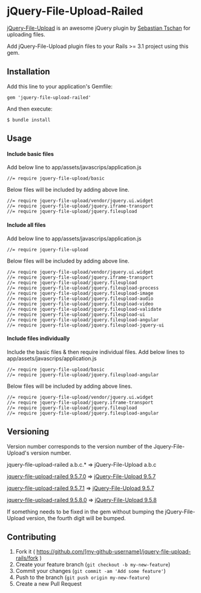 # jQuery-File-Upload-Railed

[jQuery-File-Upload](https://github.com/blueimp/jQuery-File-Upload) is an awesome jQuery plugin by [Sebastian Tschan](https://github.com/blueimp) for uploading files.

Add jQuery-File-Upload plugin files to your Rails >= 3.1 project using this gem.

## Installation

Add this line to your application's Gemfile:

    gem 'jquery-file-upload-railed'

And then execute:

    $ bundle install

## Usage

#### Include basic files

Add below line to app/assets/javascrips/application.js
    
    //= require jquery-file-upload/basic

Below files will be included by adding above line.

    //= require jquery-file-upload/vendor/jquery.ui.widget
    //= require jquery-file-upload/jquery.iframe-transport
    //= require jquery-file-upload/jquery.fileupload

#### Include all files

Add below line to app/assets/javascrips/application.js

    //= require jquery-file-upload

Below files will be included by adding above line.

    //= require jquery-file-upload/vendor/jquery.ui.widget
    //= require jquery-file-upload/jquery.iframe-transport
    //= require jquery-file-upload/jquery.fileupload
    //= require jquery-file-upload/jquery.fileupload-process
    //= require jquery-file-upload/jquery.fileupload-image
    //= require jquery-file-upload/jquery.fileupload-audio
    //= require jquery-file-upload/jquery.fileupload-video
    //= require jquery-file-upload/jquery.fileupload-validate
    //= require jquery-file-upload/jquery.fileupload-ui
    //= require jquery-file-upload/jquery.fileupload-angular
    //= require jquery-file-upload/jquery.fileupload-jquery-ui

#### Include files individually

Include the basic files & then require individual files. Add below lines to app/assets/javascrips/application.js

    //= require jquery-file-upload/basic
    //= require jquery-file-upload/jquery.fileupload-angular

Below files will be included by adding above lines.

    //= require jquery-file-upload/vendor/jquery.ui.widget
    //= require jquery-file-upload/jquery.iframe-transport
    //= require jquery-file-upload/jquery.fileupload
    //= require jquery-file-upload/jquery.fileupload-angular

## Versioning

Version number corresponds to the version number of the Jquery-File-Upload's version number.

jquery-file-upload-railed a.b.c.* => jQuery-File-Upload a.b.c

[jquery-file-upload-railed 9.5.7.0](https://github.com/harshalbhakta/jquery-file-upload-railed/releases/tag/9.5.7.0) => [jQuery-File-Upload 9.5.7](https://github.com/blueimp/jQuery-File-Upload/releases/tag/9.5.7)

[jquery-file-upload-railed 9.5.7.1](https://github.com/harshalbhakta/jquery-file-upload-railed/releases/tag/9.5.7.1) => [jQuery-File-Upload 9.5.7](https://github.com/blueimp/jQuery-File-Upload/releases/tag/9.5.7)

[jquery-file-upload-railed 9.5.8.0](https://github.com/harshalbhakta/jquery-file-upload-railed/releases/tag/9.5.8.0) => [jQuery-File-Upload 9.5.8](https://github.com/blueimp/jQuery-File-Upload/releases/tag/9.5.8)

If something needs to be fixed in the gem without bumping the jQuery-File-Upload version, the fourth digit will be bumped.

## Contributing

1. Fork it ( https://github.com/[my-github-username]/jquery-file-upload-rails/fork )
2. Create your feature branch (`git checkout -b my-new-feature`)
3. Commit your changes (`git commit -am 'Add some feature'`)
4. Push to the branch (`git push origin my-new-feature`)
5. Create a new Pull Request

